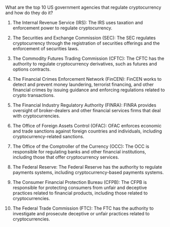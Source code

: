 What are the top 10 US government agencies that regulate cryptocurrency and how do they do it?

1. The Internal Revenue Service (IRS): The IRS uses taxation and enforcement power to regulate cryptocurrency.

2. The Securities and Exchange Commission (SEC): The SEC regulates cryptocurrency through the registration of securities offerings and the enforcement of securities laws.

3. The Commodity Futures Trading Commission (CFTC): The CFTC has the authority to regulate cryptocurrency derivatives, such as futures and options contracts.

4. The Financial Crimes Enforcement Network (FinCEN): FinCEN works to detect and prevent money laundering, terrorist financing, and other financial crimes by issuing guidance and enforcing regulations related to crypto transactions.

5. The Financial Industry Regulatory Authority (FINRA): FINRA provides oversight of broker-dealers and other financial services firms that deal with cryptocurrencies.

6. The Office of Foreign Assets Control (OFAC): OFAC enforces economic and trade sanctions against foreign countries and individuals, including cryptocurrency-related sanctions.

7. The Office of the Comptroller of the Currency (OCC): The OCC is responsible for regulating banks and other financial institutions, including those that offer cryptocurrency services.

8. The Federal Reserve: The Federal Reserve has the authority to regulate payments systems, including cryptocurrency-based payments systems.

9. The Consumer Financial Protection Bureau (CFPB): The CFPB is responsible for protecting consumers from unfair and deceptive practices related to financial products, including those related to cryptocurrencies.

10. The Federal Trade Commission (FTC): The FTC has the authority to investigate and prosecute deceptive or unfair practices related to cryptocurrencies.
